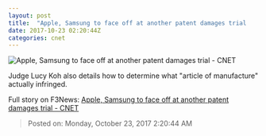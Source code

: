 ```yaml
---
layout: post
title:  "Apple, Samsung to face off at another patent damages trial     - CNET"
date: 2017-10-23 02:20:44Z
categories: cnet
---
```


![Apple, Samsung to face off at another patent damages trial     - CNET](https://cnet4.cbsistatic.com/img/8uLIfiUXqS1d9BYMnGgxkw0YHfs=/670x503/2014/03/31/0bd5b851-60f3-4556-8c57-887d8e2ef020/apple-samsung-trial.jpg)

Judge Lucy Koh also details how to determine what "article of manufacture" actually infringed.


Full story on F3News: [Apple, Samsung to face off at another patent damages trial     - CNET](http://www.f3nws.com/n/C3nsQH)

> Posted on: Monday, October 23, 2017 2:20:44 AM
